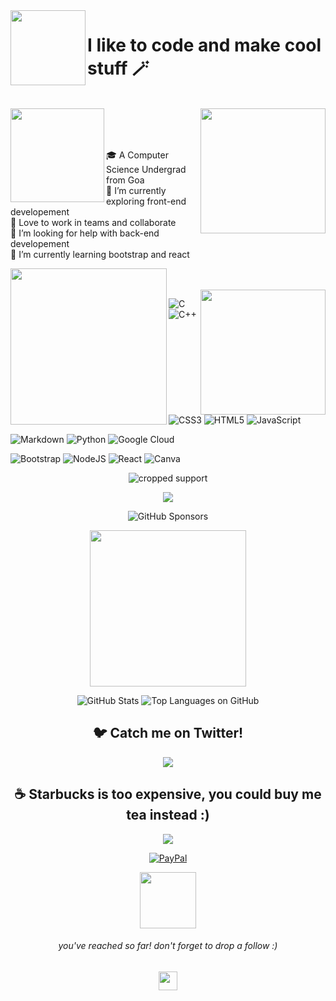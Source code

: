 <img align='left' src='https://user-images.githubusercontent.com/88930014/217212632-88a24a2e-1b89-4505-b67c-967284f7794d.gif' width='120'>

# I like to code and make cool stuff 🪄
<br>

<img align='left' src='https://user-images.githubusercontent.com/88930014/217205811-bc2367ac-3eac-41f8-b319-871b3bc9474f.gif' width='150'>

<img align='right' src='https://user-images.githubusercontent.com/5713670/87202985-820dcb80-c2b6-11ea-9f56-7ec461c497c3.gif' width='200'>

<br>


<br>

<br> 

🎓 A Computer Science Undergrad from Goa<br>🔭 I’m currently exploring front-end developement <br>👯 Love to work in teams and collaborate<br>🤝 I’m looking for help with back-end developement<br>🌱 I’m currently learning bootstrap and react

<img align='left' src='https://user-images.githubusercontent.com/88930014/217207687-418ebc32-7a29-4041-89d8-80afaa996a1f.gif' width='250'>
<br> 

<br>

<img align='right' src='https://user-images.githubusercontent.com/88930014/216980544-989701d4-b90a-4f8a-be9b-58f35a98acad.gif' width='200'>

![C](https://img.shields.io/badge/c-%2300599C.svg?style=for-the-badge&logo=c&logoColor=white) ![C++](https://img.shields.io/badge/c++-%2300599C.svg?style=for-the-badge&logo=c%2B%2B&logoColor=white) 

![CSS3](https://img.shields.io/badge/css3-%231572B6.svg?style=for-the-badge&logo=css3&logoColor=white) ![HTML5](https://img.shields.io/badge/html5-%23E34F26.svg?style=for-the-badge&logo=html5&logoColor=white) ![JavaScript](https://img.shields.io/badge/javascript-%23323330.svg?style=for-the-badge&logo=javascript&logoColor=%23F7DF1E) 

![Markdown](https://img.shields.io/badge/markdown-%23000000.svg?style=for-the-badge&logo=markdown&logoColor=white) ![Python](https://img.shields.io/badge/python-3670A0?style=for-the-badge&logo=python&logoColor=ffdd54) ![Google Cloud](https://img.shields.io/badge/Google%20Cloud-%234285F4.svg?style=for-the-badge&logo=google-cloud&logoColor=white) 

![Bootstrap](https://img.shields.io/badge/bootstrap-%23563D7C.svg?style=for-the-badge&logo=bootstrap&logoColor=white) ![NodeJS](https://img.shields.io/badge/node.js-6DA55F?style=for-the-badge&logo=node.js&logoColor=white) ![React](https://img.shields.io/badge/react-%2320232a.svg?style=for-the-badge&logo=react&logoColor=%2361DAFB) ![Canva](https://img.shields.io/badge/Canva-%2300C4CC.svg?style=for-the-badge&logo=Canva&logoColor=white)

<div align="center">

![cropped support](https://user-images.githubusercontent.com/88930014/217211030-c1cdb66c-702b-4e84-9d2d-715130651b8c.gif)

[![](https://img.shields.io/static/v1?label=Sponsor&message=%E2%9D%A4&logo=GitHub&color=%23fe8e86)](https://github.com/sponsors/DeeptejD)
  
![GitHub Sponsors](https://img.shields.io/github/sponsors/DeeptejD?style=for-the-badge)
  
<img src='https://user-images.githubusercontent.com/88930014/217213152-52bc7bad-caef-450f-b730-35176b342a93.gif' width='250'>
  
  <div align="center">
  
  ![GitHub Stats](http://github-profile-summary-cards.vercel.app/api/cards/stats?username=DeeptejD&theme=github_dark)
  ![Top Languages on GitHub](http://github-profile-summary-cards.vercel.app/api/cards/most-commit-language?username=DeeptejD&theme=github_dark)

<div>

  
## 🐦 Catch me on Twitter!
[![](https://gtce.itsvg.in/api?username=AstroDeeptej)](https://github.com/VishwaGauravIn/github-twitter-card-embed)

  

## ☕ Starbucks is too expensive, you could buy me tea instead :)
  
[![](https://img.shields.io/static/v1?label=Sponsor&message=%E2%9D%A4&logo=GitHub&color=%23fe8e86)](https://github.com/sponsors/DeeptejD)
  
[![PayPal](https://img.shields.io/badge/PayPal-00457C?style=for-the-badge&logo=paypal&logoColor=white)](https://paypal.me/DeeptejD) 

<img align='center' src='https://user-images.githubusercontent.com/88930014/217005616-d1c9e13b-1441-410f-9ec9-3b046974801f.gif' width='90'>
  
###### you've reached so far! don't forget to drop a follow :)
  
<img align='center' src='https://user-images.githubusercontent.com/88930014/217011820-202f12d0-3cc2-49d2-b703-d81b0059f759.png' width='30' href="https://paypal.me/DeeptejD/">

</div>
